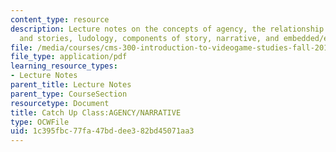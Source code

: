 ```yaml
---
content_type: resource
description: Lecture notes on the concepts of agency, the relationship between games
  and stories, ludology, components of story, narrative, and embedded/emergent storytelling.
file: /media/courses/cms-300-introduction-to-videogame-studies-fall-2011/1c395fbc77fa47bddee382bd45071aa3_MITCMS_300F11_CatchUpClass.pdf
file_type: application/pdf
learning_resource_types:
- Lecture Notes
parent_title: Lecture Notes
parent_type: CourseSection
resourcetype: Document
title: Catch Up Class:AGENCY/NARRATIVE
type: OCWFile
uid: 1c395fbc-77fa-47bd-dee3-82bd45071aa3
---
```

